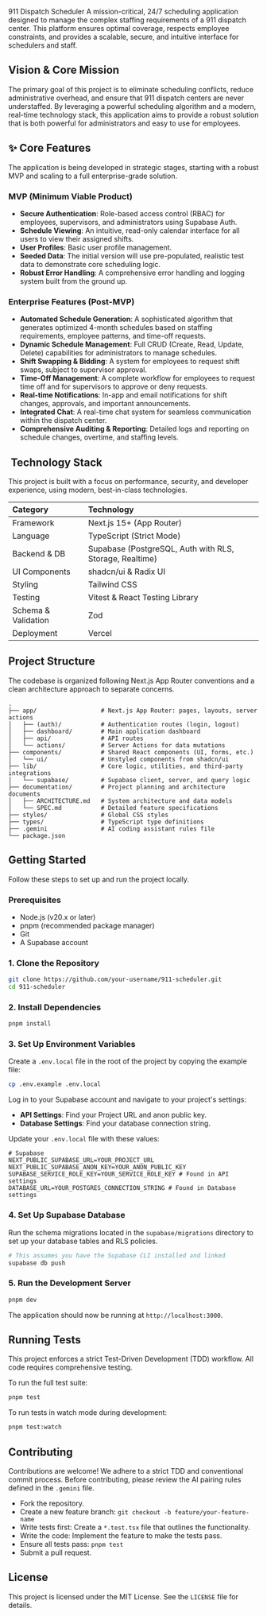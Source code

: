 911 Dispatch Scheduler
A mission-critical, 24/7 scheduling application designed to manage the complex staffing requirements of a 911 dispatch center. This platform ensures optimal coverage, respects employee constraints, and provides a scalable, secure, and intuitive interface for schedulers and staff.

## Vision & Core Mission
The primary goal of this project is to eliminate scheduling conflicts, reduce administrative overhead, and ensure that 911 dispatch centers are never understaffed. By leveraging a powerful scheduling algorithm and a modern, real-time technology stack, this application aims to provide a robust solution that is both powerful for administrators and easy to use for employees.

## ✨ Core Features
The application is being developed in strategic stages, starting with a robust MVP and scaling to a full enterprise-grade solution.

### MVP (Minimum Viable Product)
- **Secure Authentication**: Role-based access control (RBAC) for employees, supervisors, and administrators using Supabase Auth.
- **Schedule Viewing**: An intuitive, read-only calendar interface for all users to view their assigned shifts.
- **User Profiles**: Basic user profile management.
- **Seeded Data**: The initial version will use pre-populated, realistic test data to demonstrate core scheduling logic.
- **Robust Error Handling**: A comprehensive error handling and logging system built from the ground up.

### Enterprise Features (Post-MVP)
- **Automated Schedule Generation**: A sophisticated algorithm that generates optimized 4-month schedules based on staffing requirements, employee patterns, and time-off requests.
- **Dynamic Schedule Management**: Full CRUD (Create, Read, Update, Delete) capabilities for administrators to manage schedules.
- **Shift Swapping & Bidding**: A system for employees to request shift swaps, subject to supervisor approval.
- **Time-Off Management**: A complete workflow for employees to request time off and for supervisors to approve or deny requests.
- **Real-time Notifications**: In-app and email notifications for shift changes, approvals, and important announcements.
- **Integrated Chat**: A real-time chat system for seamless communication within the dispatch center.
- **Comprehensive Auditing & Reporting**: Detailed logs and reporting on schedule changes, overtime, and staffing levels.

## ️ Technology Stack
This project is built with a focus on performance, security, and developer experience, using modern, best-in-class technologies.

| Category         | Technology                                    |
| :--------------- | :-------------------------------------------- |
| Framework        | Next.js 15+ (App Router)                      |
| Language         | TypeScript (Strict Mode)                      |
| Backend & DB     | Supabase (PostgreSQL, Auth with RLS, Storage, Realtime) |
| UI Components    | shadcn/ui & Radix UI                          |
| Styling          | Tailwind CSS                                  |
| Testing          | Vitest & React Testing Library                |
| Schema & Validation | Zod                                           |
| Deployment       | Vercel                                        |

## Project Structure
The codebase is organized following Next.js App Router conventions and a clean architecture approach to separate concerns.

```
. 
├── app/                  # Next.js App Router: pages, layouts, server actions
│   ├── (auth)/           # Authentication routes (login, logout)
│   ├── dashboard/        # Main application dashboard
│   ├── api/              # API routes
│   └── actions/          # Server Actions for data mutations
├── components/           # Shared React components (UI, forms, etc.)
│   └── ui/               # Unstyled components from shadcn/ui
├── lib/                  # Core logic, utilities, and third-party integrations
│   └── supabase/         # Supabase client, server, and query logic
├── documentation/        # Project planning and architecture documents
│   ├── ARCHITECTURE.md   # System architecture and data models
│   └── SPEC.md           # Detailed feature specifications
├── styles/               # Global CSS styles
├── types/                # TypeScript type definitions
├── .gemini               # AI coding assistant rules file
└── package.json
```

## Getting Started
Follow these steps to set up and run the project locally.

### Prerequisites
- Node.js (v20.x or later)
- pnpm (recommended package manager)
- Git
- A Supabase account

### 1. Clone the Repository
```bash
git clone https://github.com/your-username/911-scheduler.git
cd 911-scheduler
```

### 2. Install Dependencies
```bash
pnpm install
```

### 3. Set Up Environment Variables
Create a `.env.local` file in the root of the project by copying the example file:
```bash
cp .env.example .env.local
```
Log in to your Supabase account and navigate to your project's settings:
- **API Settings**: Find your Project URL and anon public key.
- **Database Settings**: Find your database connection string.

Update your `.env.local` file with these values:
```
# Supabase
NEXT_PUBLIC_SUPABASE_URL=YOUR_PROJECT_URL
NEXT_PUBLIC_SUPABASE_ANON_KEY=YOUR_ANON_PUBLIC_KEY
SUPABASE_SERVICE_ROLE_KEY=YOUR_SERVICE_ROLE_KEY # Found in API settings
DATABASE_URL=YOUR_POSTGRES_CONNECTION_STRING # Found in Database settings
```

### 4. Set Up Supabase Database
Run the schema migrations located in the `supabase/migrations` directory to set up your database tables and RLS policies.
```bash
# This assumes you have the Supabase CLI installed and linked
supabase db push
```

### 5. Run the Development Server
```bash
pnpm dev
```
The application should now be running at `http://localhost:3000`.

## Running Tests
This project enforces a strict Test-Driven Development (TDD) workflow. All code requires comprehensive testing.

To run the full test suite:
```bash
pnpm test
```
To run tests in watch mode during development:
```bash
pnpm test:watch
```

## Contributing
Contributions are welcome! We adhere to a strict TDD and conventional commit process. Before contributing, please review the AI pairing rules defined in the `.gemini` file.

- Fork the repository.
- Create a new feature branch: `git checkout -b feature/your-feature-name`
- Write tests first: Create a `*.test.tsx` file that outlines the functionality.
- Write the code: Implement the feature to make the tests pass.
- Ensure all tests pass: `pnpm test`
- Submit a pull request.

## License
This project is licensed under the MIT License. See the `LICENSE` file for details.


